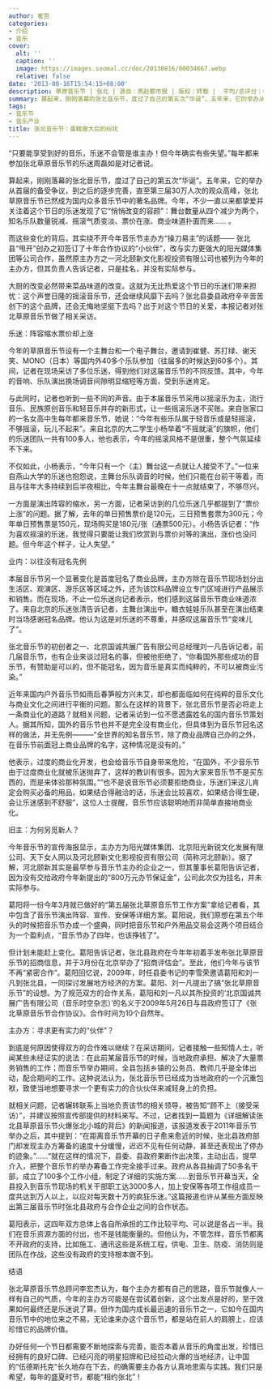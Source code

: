 ```yaml
---
author: 崔哲
categories:
- 介绍
- 音乐
cover:
  alt: ''
  caption: ''
  image: https://images.soomal.cc/doc/20130816/00034667.webp
  relative: false
date: '2013-08-16T15:54:15+08:00'
description: 草原音乐节 | 张北 | 源自：燕赵都市报 | 版权：转载 |  平均/总评分：00.00/0
summary: 算起来，刚刚落幕的张北音乐节，度过了自己的第五次“华诞”。五年来，它的举办从首届的备受争议，到之后的逐步完善，直至第三届30万人次的观众高峰，张北草原音乐节已然成为国内众多音乐节中的著名品牌。今年，不少一直以来都挚爱并关注着这个节日的乐迷发现了它“悄悄改变的容颜”……
tags:
- 音乐节
- 音乐产业
title: 张北音乐节：蛋糕做大后的纷扰
---
```


“只要能享受到好的音乐，乐迷不会管是谁主办！但今年确实有些失望。”每年都来参加张北草原音乐节的乐迷周磊如是对记者说。

算起来，刚刚落幕的张北音乐节，度过了自己的第五次“华诞”。五年来，它的举办从首届的备受争议，到之后的逐步完善，直至第三届30万人次的观众高峰，张北草原音乐节已然成为国内众多音乐节中的著名品牌。今年，不少一直以来都挚爱并关注着这个节日的乐迷发现了它“悄悄改变的容颜”：舞台数量从四个减少为两个，知名乐队数量锐减、摇滚气质变淡、票价在涨、商业味道扑面而来…… 。

而这些变化的背后，其实绕不开今年音乐节主办方“操刀易主”的话题―― 张北县“甩开”创办之初签订了十年合作协议的“小伙伴”，改与实力更强大的阳光媒体集团等公司合作，虽然原主办方之一河北颐新文化影视投资有限公司也被列为今年的主办方，但其负责人告诉记者，只是挂名，并没有实际参与。

大厨的改变必然带来菜品味道的改变。这就为无比热爱这个节日的乐迷们带来担忧：这个声誉日隆的摇滚音乐节，还会继续风靡下去吗？张北县委县政府辛辛苦苦创下的这个品牌，还会无悔地坚挺下去吗？出于对这个节日的关爱，本报记者对张北草原音乐节做了相关采访。

乐迷：阵容缩水票价却上涨

今年的草原音乐节设有一个主舞台和一个电子舞台，邀请到崔健、苏打绿、谢天笑、MONO（日本）等国内外40多个乐队参加（往届多的时候达到60多个）。其间，记者在现场采访了多位乐迷，得到他们对这届音乐节的不同反馈。其中，今年的音响、乐队演出换场调音间隙明显缩短等方面，受到乐迷肯定。

与此同时，记者也听到一些不同的声音。由于本届音乐节采用以摇滚乐为主，流行音乐、民族原创音乐和轻音乐并存的新形式，让一些摇滚乐迷不买账。来自张家口的一名女高中生每年都来音乐节，她说：“今年有些乐队属于轻音乐或是轻摇滚，不够摇滚，玩儿不起来”。来自北京的大二学生小杨举着“不摇就滚”的旗帜，他们的乐迷团队一共有100多人，他也表示，今年的摇滚风格不是很重，整个气氛延续不下来。

不仅如此，小杨表示，“今年只有一个（主）舞台这一点就让人接受不了。”一位来自燕山大学的乐迷也抱怨说，主舞台乐队调音的时候，他们只能在台前干等着，而且与往年大多持续到后半夜相比，今年主舞台最晚在十一点就结束了，不够尽兴。

一方面是演出阵容的缩水，另一方面，记者采访到的几位乐迷几乎都提到了“票价上涨”的问题。据了解，去年的单日预售票价是120元，三日预售套票为300元；今年单日预售票是150元，现场购买是180元/张（通票500元）。小杨告诉记者：“作为喜欢摇滚的乐迷，我觉得只要能让我们欣赏到与票价对等的演出，涨价也没问题。但今年这个样子，让人失望。”

业内：以往没有冠名先例

本届音乐节另一个显著变化是首度冠名了商业品牌，主办方除在音乐节现场划分出生活区、观演区、游乐区等区域之外，还为该饮料品牌设立专门区域进行产品展示和销售。而在现场，不止一位乐迷向记者表示，他们感到这届音乐节商业味道浓了。来自北京的乐迷张清告诉记者，主舞台演出中，糖衣娃娃乐队甚至在演出结束时当场感谢冠名品牌。他认为这是对乐迷的不尊重，并感叹这届音乐节“变味儿了”。

张北音乐节的初创者之一、北京国诚共展广告有限公司总经理刘一凡告诉记者，前几届音乐节，也有企业来谈过冠名的事，但被他拒绝了，“你看国外那些成功的音乐节，有赞助是可以的，但不能冠名，因为音乐是真实而纯粹的，不可以被商业污染。”

近年来国内户外音乐节如雨后春笋般方兴未艾，却也都面临如何在纯粹的音乐文化与商业文化之间进行平衡的问题。那么在这样的背景下，张北音乐节是否必将走上一条商业化的道路？就相关问题，记者采访到一位不愿透露姓名的国内音乐节策划人。据其所知，国外的音乐节也并不是完全没有商业化，但具体到为音乐节冠名这样的做法，并无先例―――“全世界的知名音乐节，除了商业品牌自己办的之外，在音乐节前面冠上商业品牌的名字，这种情况是没有的。”

他表示，过度的商业化开发，也会给音乐节自身带来危险，“在国外，不少音乐节由于过度商业化就被乐迷抛弃了，这样的教训有很多。因为大家来音乐节不是买东西的，而是来体验那种氛围。”“也不是说音乐节必须要拒绝商业，乐迷们来这儿肯定会购买必备的用品，如果结合得融洽的话，乐迷会比较喜欢，如果结合得生硬，会让乐迷感到不舒服”，这位人士提醒，音乐节应该聪明地而非简单直接地商业化。

旧主：为何另觅新人？

今年音乐节的宣传海报显示，主办方为阳光媒体集团、北京阳光新锐文化发展有限公司、天下女人网以及河北颐新文化影视投资有限公司（简称河北颐新）。据了解，河北颐新其实是最早参与音乐节主办的企业之一，但其董事长葛阳告诉记者，因为没有交给政府今年新提出的“800万元办节保证金”，公司此次仅为挂名，并未实际参与。

葛阳将一份今年3月就已做好的“第五届张北草原音乐节工作方案”拿给记者看，其中包含了音乐节演出阵容、宣传、安保等详细方案。葛阳说，我们原想在第五个年头的时候把音乐节办成一个盛典，同时把音乐节和户外用品交易会这两个项目结合为一个盈利点，“音乐节办了四年，也该挣钱了”。

但计划未能赶上变化。葛阳告诉记者，张北县政府在今年年初着手发布张北草原音乐节的招商信息，并于3月份在北京举办了“招商评估会”。至此，他们今年与该节不再“紧密合作”。葛阳回忆说，2009年，时任县委书记的李雪荣邀请葛阳和刘一凡到张北县，一同探讨发展地方经济的方案。葛阳、刘一凡提出了搞“张北草原音乐节”的设想。为了规范双方的合作关系，葛阳和刘一凡以其所投资的‘北京国诚共展广告有限公司（音乐时空杂志）’的名义于2009年5月26日与县政府签订了《张北草原音乐节合作协议》。合作时间为10个自然年。

主办方：寻求更有实力的“伙伴”？

到底是何原因使得双方的合作难以继续？在采访期间，记者接触一些知情人士，听闻某些未经证实的说法：在此前某届音乐节的时候，当地政府承担、解决了大量票务销售的工作；而音乐节举办期间，全县包括乡镇的公务员、教师几乎是全体出动，配合期间的工作。这种说法认为，张北音乐节已经成为当地政府的一个沉重包袱，致使当地想要寻求一个更有实力的合伙伙伴来减轻身上的负担。

就相关问题，记者辗转联系上当地负责该节的相关领导，被告知“顾不上（接受采访）”，并建议按照宣传部提供的材料来写。不过，记者找到一篇题为《详细解读张北县草原音乐节火爆张北小城的背后》的新闻报道，该报道发表于2011年音乐节举办之后，其中提到：“在距离音乐节开幕的日子愈来愈近的时候，张北县政府部门却发现主办方筹备的速度十分缓慢，迟迟不见有任何动静，甚至还表现出了停办的迹象。”……“就在这样的情况下，县委、县政府果断作出决策，主动出击，提早介入，把整个音乐节的举办筹备工作完全接手过来。政府从各县抽调了50多名干部，成立了100多个工作小组，制定了详细的实施方案……到音乐节开幕当天，全县投入到音乐节现场的机关干部职工达3000多人，加上安保等各项工作组成员一度共达到万人以上，以应对每天数十万的疯狂乐迷。”这篇报道也许从某些方面反映出第三届音乐节时张北县政府与合作企业之间的合作状态。

葛阳表示，这四年双方总体上各自所承担的工作比较平均、可以说是各占一半。我们在音乐资源方面的付出，也不是钱能衡量的。但他认为，不管怎样，音乐节都离不开政府的支持，比如施工、通讯这些是系统工程，供电、卫生、防疫、消防则是团队在作战，这些没有政府的支持根本做不到。

结语

张北草原音乐节总顾问李宏杰认为，每个主办方都有自己的思路，音乐节就像人一样有自己的气质，今年的主办方可能是在尝试着创新，这个出发点是好的，至于效果如何最终还是乐迷说了算。但作为国内成长最迅速的音乐节之一，它如今在国内音乐节中的地位来之不易，无论谁来办这个音乐节，都是站在前人的肩膀上，应该珍惜它的品牌价值。

办好任何一个节日都需要不断地探索与完善，能否本着从音乐的角度出发，珍惜已经拥有的良好口碑、已经闪亮的明星招牌和已经拉动火爆的当地经济，让中国的“伍德斯托克”长久地存在下去，的确需要主办各方认真地思索与实践。我们只是希望，每年的盛夏时节，都能“相约张北”！